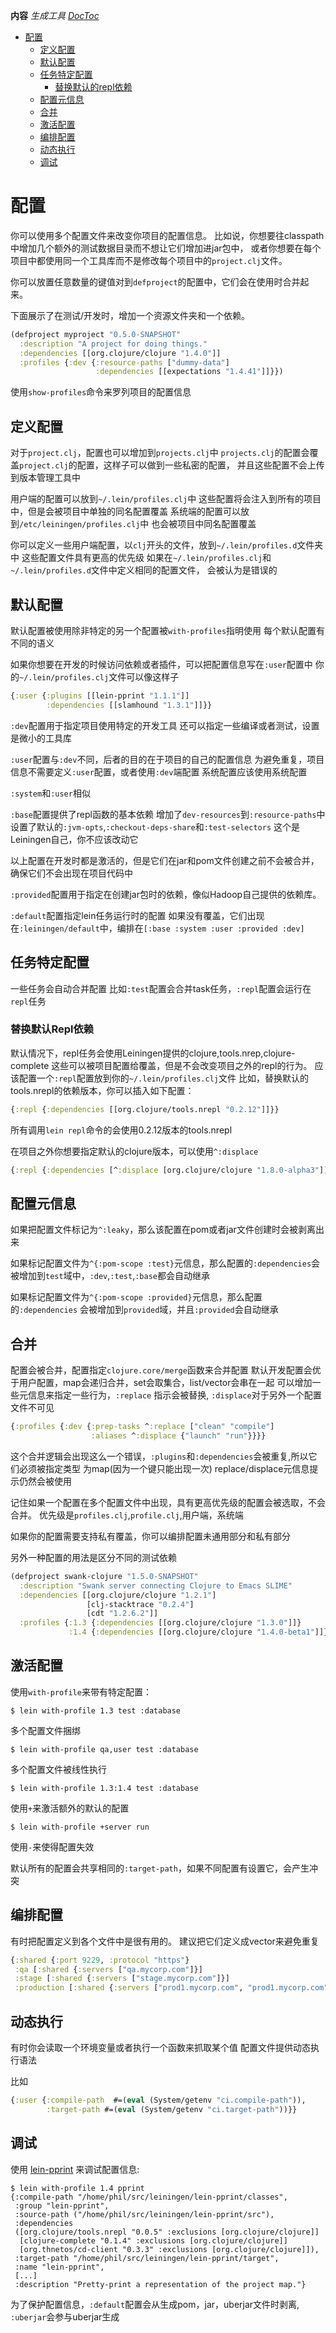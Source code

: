 <!-- START doctoc generated TOC please keep comment here to allow auto update -->
<!-- DON'T EDIT THIS SECTION, INSTEAD RE-RUN doctoc TO UPDATE -->
**内容**  *生成工具 [DocToc](https://github.com/thlorenz/doctoc)*

- [配置](#配置)
  - [定义配置](#定义配置)
  - [默认配置](#默认配置)
  - [任务特定配置](#任务特定配置)
    - [替换默认的repl依赖](#替换默认的repl依赖)
  - [配置元信息](#配置元信息)
  - [合并](#合并)
  - [激活配置](#激活配置)
  - [编排配置](#编排配置)
  - [动态执行](#动态执行)
  - [调试](#调试)

<!-- END doctoc generated TOC please keep comment here to allow auto update -->

# 配置

你可以使用多个配置文件来改变你项目的配置信息。
比如说，你想要往classpath中增加几个额外的测试数据目录而不想让它们增加进jar包中，
或者你想要在每个项目中都使用同一个工具库而不是修改每个项目中的`project.clj`文件。

你可以放置任意数量的键值对到`defproject`的配置中，它们会在使用时合并起来。

下面展示了在测试/开发时，增加一个资源文件夹和一个依赖。

```clj
(defproject myproject "0.5.0-SNAPSHOT"
  :description "A project for doing things."
  :dependencies [[org.clojure/clojure "1.4.0"]]
  :profiles {:dev {:resource-paths ["dummy-data"]
                   :dependencies [[expectations "1.4.41"]]}})
```

使用`show-profiles`命令来罗列项目的配置信息

## 定义配置

对于`project.clj`，配置也可以增加到`projects.clj`中
`projects.clj`的配置会覆盖`project.clj`的配置，这样子可以做到一些私密的配置，
并且这些配置不会上传到版本管理工具中

用户端的配置可以放到`~/.lein/profiles.clj`中
这些配置将会注入到所有的项目中，但是会被项目中单独的同名配置覆盖
系统端的配置可以放到`/etc/leiningen/profiles.clj`中
也会被项目中同名配置覆盖

你可以定义一些用户端配置，以`clj`开头的文件，放到`~/.lein/profiles.d`文件夹中
这些配置文件具有更高的优先级
如果在`~/.lein/profiles.clj`和`~/.lein/profiles.d`文件中定义相同的配置文件，
会被认为是错误的

## 默认配置

默认配置被使用除非特定的另一个配置被`with-profiles`指明使用
每个默认配置有不同的语义

如果你想要在开发的时候访问依赖或者插件，可以把配置信息写在`:user`配置中
你的`~/.lein/profiles.clj`文件可以像这样子

```clj
{:user {:plugins [[lein-pprint "1.1.1"]]
        :dependencies [[slamhound "1.3.1"]]}}
```

`:dev`配置用于指定项目使用特定的开发工具
还可以指定一些编译或者测试，设置是微小的工具库

`:user`配置与`:dev`不同，后者的目的在于项目的自己的配置信息
为避免重复，项目信息不需要定义`:user`配置，或者使用`:dev`端配置
系统配置应该使用系统配置

`:system`和`:user`相似

`:base`配置提供了repl函数的基本依赖
增加了`dev-resources`到`:resource-paths`中
设置了默认的`:jvm-opts`,`:checkout-deps-share`和`:test-selectors`
这个是Leiningen自己，你不应该改动它

以上配置在开发时都是激活的，但是它们在jar和pom文件创建之前不会被合并，
确保它们不会出现在项目代码中

`:provided`配置用于指定在创建jar包时的依赖，像似Hadoop自己提供的依赖库。

`:default`配置指定lein任务运行时的配置
如果没有覆盖，它们出现在`:leiningen/default`中，编排在`[:base :system :user :provided :dev]`

## 任务特定配置

一些任务会自动合并配置
比如`:test`配置会合并task任务，`:repl`配置会运行在`repl`任务

### 替换默认Repl依赖

默认情况下，repl任务会使用Leiningen提供的clojure,tools.nrep,clojure-complete
这些可以被项目配置给覆盖，但是不会改变项目之外的repl的行为。
应该配置一个`:repl`配置放到你的`~/.lein/profiles.clj`文件
比如，替换默认的tools.nrepl的依赖版本，你可以插入如下配置：

```clj
{:repl {:dependencies [[org.clojure/tools.nrepl "0.2.12"]]}}
```

所有调用`lein repl`命令的会使用0.2.12版本的tools.nrepl

在项目之外你想要指定默认的clojure版本，可以使用`^:displace`

```clj
{:repl {:dependencies [^:displace [org.clojure/clojure "1.8.0-alpha3"]]}}
```

## 配置元信息

如果把配置文件标记为`^:leaky`，那么该配置在pom或者jar文件创建时会被剥离出来

如果标记配置文件为`^{:pom-scope :test}`元信息，那么配置的`:dependencies`会
被增加到`test`域中，`:dev`,`:test`,`:base`都会自动继承

如果标记配置文件为`^{:pom-scope :provided}`元信息，那么配置的`:dependencies`
会被增加到`provided`域，并且`:provided`会自动继承

## 合并

配置会被合并，配置指定`clojure.core/merge`函数来合并配置
默认开发配置会优于用户配置，map会递归合并，set会取集合，list/vector会串在一起
可以增加一些元信息来指定一些行为，`:replace` 指示会被替换,
`:displace`对于另外一个配置文件不可见

```clj
{:profiles {:dev {:prep-tasks ^:replace ["clean" "compile"]
                  :aliases ^:displace {"launch" "run"}}}}
```

这个合并逻辑会出现这么一个错误，`:plugins`和`:dependencies`会被重复,所以它们必须被指定类型
为map(因为一个键只能出现一次)
replace/displace元信息提示仍然会被使用

记住如果一个配置在多个配置文件中出现，具有更高优先级的配置会被选取，不会合并。
优先级是`profiles.clj`,`profile.clj`,用户端，系统端

如果你的配置需要支持私有覆盖，你可以编排配置未通用部分和私有部分

另外一种配置的用法是区分不同的测试依赖

```clj
(defproject swank-clojure "1.5.0-SNAPSHOT"
  :description "Swank server connecting Clojure to Emacs SLIME"
  :dependencies [[org.clojure/clojure "1.2.1"]
                 [clj-stacktrace "0.2.4"]
                 [cdt "1.2.6.2"]]
  :profiles {:1.3 {:dependencies [[org.clojure/clojure "1.3.0"]]}
             :1.4 {:dependencies [[org.clojure/clojure "1.4.0-beta1"]]}})
```

## 激活配置

使用`with-profile`来带有特定配置：

    $ lein with-profile 1.3 test :database

多个配置文件捆绑

    $ lein with-profile qa,user test :database

多个配置文件被线性执行

    $ lein with-profile 1.3:1.4 test :database

使用`+`来激活额外的默认的配置

    $ lein with-profile +server run

使用`-`来使得配置失效

默认所有的配置会共享相同的`:target-path`，如果不同配置有设置它，会产生冲突

## 编排配置

有时把配置定义到各个文件中是很有用的。
建议把它们定义成vector来避免重复

```clj
{:shared {:port 9229, :protocol "https"}
 :qa [:shared {:servers ["qa.mycorp.com"]}]
 :stage [:shared {:servers ["stage.mycorp.com"]}]
 :production [:shared {:servers ["prod1.mycorp.com", "prod1.mycorp.com"]}]}
```

## 动态执行

有时你会读取一个环境变量或者执行一个函数来抓取某个值
配置文件提供动态执行语法

比如

```clj
{:user {:compile-path  #=(eval (System/getenv "ci.compile-path")),
        :target-path #=(eval (System/getenv "ci.target-path"))}}
```

## 调试

使用
[lein-pprint](https://github.com/technomancy/leiningen/tree/stable/lein-pprint)
来调试配置信息:

    $ lein with-profile 1.4 pprint
    {:compile-path "/home/phil/src/leiningen/lein-pprint/classes",
     :group "lein-pprint",
     :source-path ("/home/phil/src/leiningen/lein-pprint/src"),
     :dependencies
     ([org.clojure/tools.nrepl "0.0.5" :exclusions [org.clojure/clojure]]
      [clojure-complete "0.1.4" :exclusions [org.clojure/clojure]]
      [org.thnetos/cd-client "0.3.3" :exclusions [org.clojure/clojure]]),
     :target-path "/home/phil/src/leiningen/lein-pprint/target",
     :name "lein-pprint",
     [...]
     :description "Pretty-print a representation of the project map."}

为了保护配置信息，`:default`配置会从生成pom，jar，uberjar文件时剥离,
`:uberjar`会参与uberjar生成
